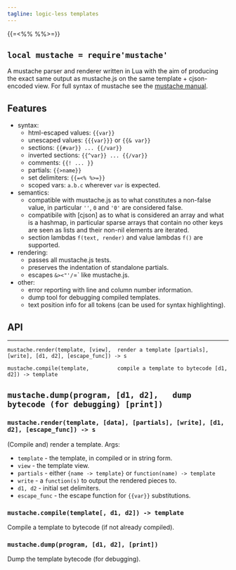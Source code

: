 ```yaml
---
tagline: logic-less templates
---
```


{{=<%% %%>=}}

## `local mustache = require'mustache'`

A mustache parser and renderer written in Lua with the aim of producing the
exact same output as mustache.js on the same template + cjson-encoded view.
For full syntax of mustache see the
[mustache manual](https://mustache.github.io/mustache.5.html).

## Features

* syntax:
	* html-escaped values: `{{var}}`
	* unescaped values: `{{{var}}}` or `{{& var}}`
	* sections: `{{#var}} ... {{/var}}`
	* inverted sections: `{{^var}} ... {{/var}}`
	* comments: `{{! ... }}`
	* partials: `{{>name}}`
	* set delimiters: `{{=<% %>=}}`
	* scoped vars: `a.b.c` wherever `var` is expected.
* semantics:
	* compatible with mustache.js as to what constitutes a non-false value,
	in particular `''`, `0` and `'0'` are considered false.
	* compatibile with [cjson] as to what is considered an array and what is
	a hashmap, in particular sparse arrays that contain no other keys are
	seen as lists and their non-nil elements are iterated.
	* section lambdas `f(text, render)` and value lambdas `f()` are supported.
* rendering:
	* passes all mustache.js tests.
	* preserves the indentation of standalone partials.
	* escapes `&><"'/`=` like mustache.js.
* other:
	* error reporting with line and column number information.
	* dump tool for debugging compiled templates.
	* text position info for all tokens (can be used for syntax highlighting).


## API

----------------------------------- ------------------------------------------
`mustache.render(template, [view],  render a template
    [partials], [write], [d1, d2],
    [escape_func]) -> s`

`mustache.compile(template,         compile a template to bytecode
    [d1, d2]) -> template`

`mustache.dump(program, [d1, d2],   dump bytecode (for debugging)
    [print])`
------------------------------------------------------------------------------


### `mustache.render(template, [data], [partials], [write], [d1, d2], [escape_func]) -> s`

(Compile and) render a template. Args:

  * `template` - the template, in compiled or in string form.
  * `view` - the template view.
  * `partials` - either `{name -> template}` or `function(name) -> template`
  * `write` - a `function(s)` to output the rendered pieces to.
  * `d1, d2` - initial set delimiters.
  * `escape_func` - the escape function for `{{var}}` substitutions.

### `mustache.compile(template[, d1, d2]) -> template`

Compile a template to bytecode (if not already compiled).

### `mustache.dump(program, [d1, d2], [print])`

Dump the template bytecode (for debugging).
